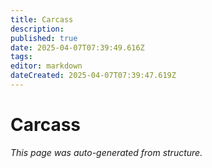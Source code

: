 ```yaml
---
title: Carcass
description: 
published: true
date: 2025-04-07T07:39:49.616Z
tags: 
editor: markdown
dateCreated: 2025-04-07T07:39:47.619Z
---
```


# Carcass

*This page was auto-generated from structure.*
